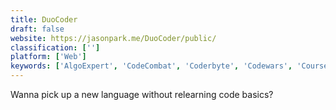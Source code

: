 ```yaml
---
title: DuoCoder
draft: false 
website: https://jasonpark.me/DuoCoder/public/
classification: ['']
platform: ['Web']
keywords: ['AlgoExpert', 'CodeCombat', 'Coderbyte', 'Codewars', 'Coursera', 'Geektastic', 'Halite Programming Challenge', 'InterviewBit', 'LeetCode', 'MockRabbit', 'Project Euler', 'Robocode', 'Spoj', 'Startup Jobs', 'TalScale', 'The AI Games', 'Udacity', 'Wonderlic']
---
```

Wanna pick up a new language without relearning code basics?